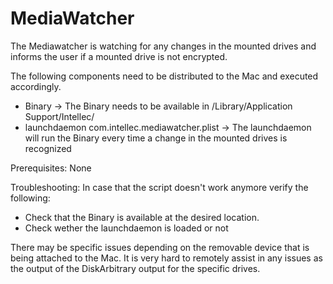 MediaWatcher
===============


The Mediawatcher is watching for any changes in the mounted drives and informs the user if a mounted drive is not encrypted.

The following components need to be distributed to the Mac and executed accordingly.

- Binary -> The Binary needs to be available in /Library/Application Support/Intellec/
- launchdaemon com.intellec.mediawatcher.plist -> The launchdaemon will run the Binary every time a change in the mounted drives is recognized 

Prerequisites:
None

Troubleshooting:
In case that the script doesn't work anymore verify the following:
- Check that the Binary is available at the desired location.
- Check wether the launchdaemon is loaded or not

There may be specific issues depending on the removable device that is being attached to the Mac. It is very hard to remotely assist in any issues as the output of the DiskArbitrary output for the specific drives. 
